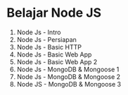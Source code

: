 # Belajar Node JS

<ol>
    <li>Node Js - Intro</li>
    <li>Node Js - Persiapan</li>
    <li>Node Js - Basic HTTP</li>
    <li>Node Js - Basic Web App</li>
    <li>Node Js - Basic Web App 2</li>
    <li>Node Js - MongoDB & Mongoose 1</li>
    <li>Node Js - MongoDB & Mongoose 2</li>
    <li>Node JS - MongoDB & Mongoose 3</li>
</ol>